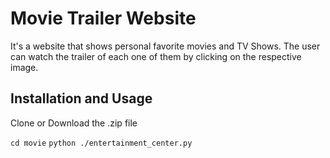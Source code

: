 # Movie Trailer Website
It's a website that shows personal favorite movies and TV Shows. The user can watch the trailer of each one of them by clicking on the respective image.
## Installation and Usage
Clone or Download the .zip file

`cd movie`
`python ./entertainment_center.py`




